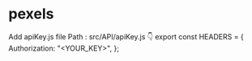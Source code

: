 # pexels

Add apiKey.js file
Path : src/API/apiKey.js
👇
export const HEADERS = {
Authorization: "<YOUR_KEY>",
};
